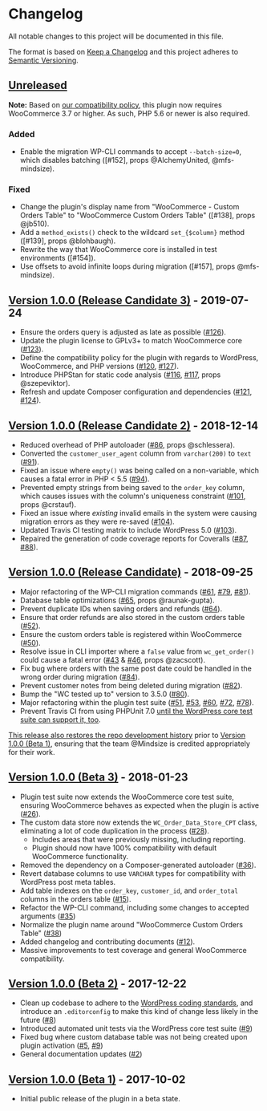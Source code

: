 # Changelog

All notable changes to this project will be documented in this file.

The format is based on [Keep a Changelog](http://keepachangelog.com/en/1.0.0/)
and this project adheres to [Semantic Versioning](http://semver.org/spec/v2.0.0.html).

## [Unreleased]

**Note:** Based on [our compatibility policy](CONTRIBUTING.md#compatibility-policy), this plugin now requires WooCommerce 3.7 or higher. As such, PHP 5.6 or newer is also required.

### Added

* Enable the migration WP-CLI commands to accept `--batch-size=0`, which disables batching ([#152], props @AlchemyUnited, @mfs-mindsize).

### Fixed

* Change the plugin's display name from "WooCommerce - Custom Orders Table" to "WooCommerce Custom Orders Table" ([#138], props @jb510).
* Add a `method_exists()` check to the wildcard `set_{$column}` method ([#139], props @blohbaugh).
* Rewrite the way that WooCommerce core is installed in test environments ([#154]).
* Use offsets to avoid infinite loops during migration ([#157], props @mfs-mindsize).

## [Version 1.0.0 (Release Candidate 3)] - 2019-07-24

* Ensure the orders query is adjusted as late as possible ([#126]).
* Update the plugin license to GPLv3+ to match WooCommerce core ([#123]).
* Define the compatibility policy for the plugin with regards to WordPress, WooCommerce, and PHP versions ([#120], [#127]).
* Introduce PHPStan for static code analysis ([#116], [#117], props @szepeviktor).
* Refresh and update Composer configuration and dependencies ([#121], [#124]).

## [Version 1.0.0 (Release Candidate 2)] - 2018-12-14

* Reduced overhead of PHP autoloader ([#86], props @schlessera).
* Converted the `customer_user_agent` column from `varchar(200)` to `text` ([#91]).
* Fixed an issue where `empty()` was being called on a non-variable, which causes a fatal error in PHP < 5.5 ([#94]).
* Prevented empty strings from being saved to the `order_key` column, which causes issues with the column's uniqueness constraint ([#101], props @crstauf).
* Fixed an issue where *existing* invalid emails in the system were causing migration errors as they were re-saved ([#104]).
* Updated Travis CI testing matrix to include WordPress 5.0 ([#103]).
* Repaired the generation of code coverage reports for Coveralls ([#87], [#88]).

## [Version 1.0.0 (Release Candidate)] - 2018-09-25

* Major refactoring of the WP-CLI migration commands ([#61], [#79], [#81]).
* Database table optimizations ([#65], props @raunak-gupta).
* Prevent duplicate IDs when saving orders and refunds ([#64]).
* Ensure that order refunds are also stored in the custom orders table ([#52]).
* Ensure the custom orders table is registered within WooCommerce ([#50]).
* Resolve issue in CLI importer where a `false` value from `wc_get_order()` could cause a fatal error ([#43] & [#46], props @zacscott).
* Fix bug where orders with the same post date could be handled in the wrong order during migration ([#84]).
* Prevent customer notes from being deleted during migration ([#82]).
* Bump the "WC tested up to" version to 3.5.0 ([#80]).
* Major refactoring within the plugin test suite ([#51], [#53], [#60], [#72], [#78]).
* Prevent Travis CI from using PHPUnit 7.0 [until the WordPress core test suite can support it, too](https://core.trac.wordpress.org/ticket/43218).

[This release also restores the repo development history](https://github.com/liquidweb/woocommerce-custom-orders-table/pull/63) prior to [Version 1.0.0 (Beta 1)], ensuring that the team @Mindsize is credited appropriately for their work.

## [Version 1.0.0 (Beta 3)] - 2018-01-23

* Plugin test suite now extends the WooCommerce core test suite, ensuring WooCommerce behaves as expected when the plugin is active ([#26]).
* The custom data store now extends the `WC_Order_Data_Store_CPT` class, eliminating a lot of code duplication in the process ([#28]).
	- Includes areas that were previously missing, including reporting.
	- Plugin should now have 100% compatibility with default WooCommerce functionality.
* Removed the dependency on a Composer-generated autoloader ([#36]).
* Revert database columns to use `VARCHAR` types for compatibility with WordPress post meta tables.
* Add table indexes on the `order_key`, `customer_id`, and `order_total` columns in the orders table ([#15]).
* Refactor the WP-CLI command, including some changes to accepted arguments ([#35])
* Normalize the plugin name around "WooCommerce Custom Orders Table" ([#38])
* Added changelog and contributing documents ([#12]).
* Massive improvements to test coverage and general WooCommerce compatibility.

## [Version 1.0.0 (Beta 2)] - 2017-12-22

* Clean up codebase to adhere to the [WordPress coding standards](https://make.wordpress.org/core/handbook/best-practices/coding-standards/), and introduce an `.editorconfig` to make this kind of change less likely in the future ([#8])
* Introduced automated unit tests via the WordPress core test suite ([#9])
* Fixed bug where custom database table was not being created upon plugin activation ([#5], [#9])
* General documentation updates ([#2])

## [Version 1.0.0 (Beta 1)] - 2017-10-02

* Initial public release of the plugin in a beta state.


[Unreleased]: https://github.com/liquidweb/woocommerce-custom-orders-table/compare/master...develop
[Version 1.0.0 (Release Candidate 3)]: https://github.com/liquidweb/woocommerce-custom-orders-table/releases/tag/v1.0.0-rc3
[Version 1.0.0 (Release Candidate 2)]: https://github.com/liquidweb/woocommerce-custom-orders-table/releases/tag/v1.0.0-rc2
[Version 1.0.0 (Release Candidate)]: https://github.com/liquidweb/woocommerce-custom-orders-table/releases/tag/v1.0.0-rc1
[Version 1.0.0 (Beta 3)]: https://github.com/liquidweb/woocommerce-custom-orders-table/releases/tag/v1.0.0-beta.3
[Version 1.0.0 (Beta 2)]: https://github.com/liquidweb/woocommerce-custom-orders-table/releases/tag/v1.0.0-beta.2
[Version 1.0.0 (Beta 1)]: https://github.com/liquidweb/woocommerce-custom-orders-table/releases/tag/v1.0.0-beta.1
[#2]: https://github.com/liquidweb/woocommerce-custom-orders-table/pull/2
[#5]: https://github.com/liquidweb/woocommerce-custom-orders-table/pull/5
[#8]: https://github.com/liquidweb/woocommerce-custom-orders-table/pull/8
[#9]: https://github.com/liquidweb/woocommerce-custom-orders-table/pull/9
[#12]: https://github.com/liquidweb/woocommerce-custom-orders-table/pull/12
[#15]: https://github.com/liquidweb/woocommerce-custom-orders-table/pull/15
[#26]: https://github.com/liquidweb/woocommerce-custom-orders-table/pull/26
[#28]: https://github.com/liquidweb/woocommerce-custom-orders-table/pull/28
[#35]: https://github.com/liquidweb/woocommerce-custom-orders-table/pull/35
[#36]: https://github.com/liquidweb/woocommerce-custom-orders-table/pull/36
[#38]: https://github.com/liquidweb/woocommerce-custom-orders-table/pull/38
[#43]: https://github.com/liquidweb/woocommerce-custom-orders-table/issues/43
[#46]: https://github.com/liquidweb/woocommerce-custom-orders-table/pull/46
[#50]: https://github.com/liquidweb/woocommerce-custom-orders-table/pull/50
[#51]: https://github.com/liquidweb/woocommerce-custom-orders-table/pull/51
[#52]: https://github.com/liquidweb/woocommerce-custom-orders-table/pull/52
[#53]: https://github.com/liquidweb/woocommerce-custom-orders-table/pull/53
[#60]: https://github.com/liquidweb/woocommerce-custom-orders-table/pull/60
[#61]: https://github.com/liquidweb/woocommerce-custom-orders-table/pull/61
[#64]: https://github.com/liquidweb/woocommerce-custom-orders-table/pull/64
[#65]: https://github.com/liquidweb/woocommerce-custom-orders-table/pull/65
[#72]: https://github.com/liquidweb/woocommerce-custom-orders-table/pull/72
[#78]: https://github.com/liquidweb/woocommerce-custom-orders-table/pull/78
[#79]: https://github.com/liquidweb/woocommerce-custom-orders-table/pull/79
[#80]: https://github.com/liquidweb/woocommerce-custom-orders-table/pull/80
[#81]: https://github.com/liquidweb/woocommerce-custom-orders-table/pull/81
[#82]: https://github.com/liquidweb/woocommerce-custom-orders-table/pull/82
[#84]: https://github.com/liquidweb/woocommerce-custom-orders-table/pull/84
[#86]: https://github.com/liquidweb/woocommerce-custom-orders-table/pull/86
[#87]: https://github.com/liquidweb/woocommerce-custom-orders-table/pull/87
[#88]: https://github.com/liquidweb/woocommerce-custom-orders-table/pull/88
[#91]: https://github.com/liquidweb/woocommerce-custom-orders-table/pull/91
[#94]: https://github.com/liquidweb/woocommerce-custom-orders-table/pull/94
[#101]: https://github.com/liquidweb/woocommerce-custom-orders-table/pull/101
[#103]: https://github.com/liquidweb/woocommerce-custom-orders-table/pull/103
[#104]: https://github.com/liquidweb/woocommerce-custom-orders-table/pull/104
[#116]: https://github.com/liquidweb/woocommerce-custom-orders-table/pull/116
[#117]: https://github.com/liquidweb/woocommerce-custom-orders-table/pull/117
[#120]: https://github.com/liquidweb/woocommerce-custom-orders-table/pull/120
[#121]: https://github.com/liquidweb/woocommerce-custom-orders-table/pull/121
[#123]: https://github.com/liquidweb/woocommerce-custom-orders-table/pull/123
[#124]: https://github.com/liquidweb/woocommerce-custom-orders-table/pull/124
[#126]: https://github.com/liquidweb/woocommerce-custom-orders-table/pull/126
[#127]: https://github.com/liquidweb/woocommerce-custom-orders-table/pull/127
